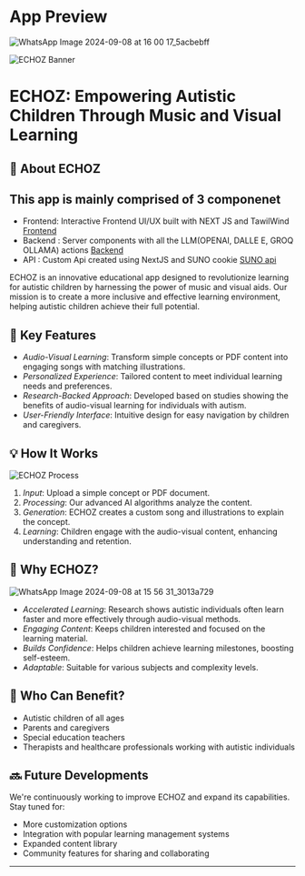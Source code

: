 # App Preview
![WhatsApp Image 2024-09-08 at 16 00 17_5acbebff](https://github.com/user-attachments/assets/3d585c04-fa00-4159-a5d2-84cc236599a5)



![ECHOZ Banner](https://i.imgur.com/ACKWXdE.png)

# ECHOZ: Empowering Autistic Children Through Music and Visual Learning

## 🎵 About ECHOZ

## This app is mainly comprised of 3 componenet
 - Frontend: Interactive Frontend UI/UX built with NEXT JS and TawilWind
            [Frontend](https://github.com/Adrin7113/EchoZ-Client)
 - Backend : Server components with all the LLM(OPENAI, DALLE E, GROQ OLLAMA) actions
            [Backend](https://github.com/Adrin7113/EchoZ)
 - API : Custom Api created using NextJS and SUNO cookie
         [SUNO api](https://github.com/Xanthium7/suno-api)

ECHOZ is an innovative educational app designed to revolutionize learning for autistic children by harnessing the power of music and visual aids. Our mission is to create a more inclusive and effective learning environment, helping autistic children achieve their full potential.

## 🌟 Key Features

- *Audio-Visual Learning*: Transform simple concepts or PDF content into engaging songs with matching illustrations.
- *Personalized Experience*: Tailored content to meet individual learning needs and preferences.
- *Research-Backed Approach*: Developed based on studies showing the benefits of audio-visual learning for individuals with autism.
- *User-Friendly Interface*: Intuitive design for easy navigation by children and caregivers.

## 💡 How It Works

![ECHOZ Process](https://i.imgur.com/ZDoi8n8.png)

1. *Input*: Upload a simple concept or PDF document.
2. *Processing*: Our advanced AI algorithms analyze the content.
3. *Generation*: ECHOZ creates a custom song and illustrations to explain the concept.
4. *Learning*: Children engage with the audio-visual content, enhancing understanding and retention.

## 🚀 Why ECHOZ?
![WhatsApp Image 2024-09-08 at 15 56 31_3013a729](https://github.com/user-attachments/assets/ec060826-41c3-4fda-9177-9ec2a702adf8)

- *Accelerated Learning*: Research shows autistic individuals often learn faster and more effectively through audio-visual methods.
- *Engaging Content*: Keeps children interested and focused on the learning material.
- *Builds Confidence*: Helps children achieve learning milestones, boosting self-esteem.
- *Adaptable*: Suitable for various subjects and complexity levels.

## 👥 Who Can Benefit?

- Autistic children of all ages
- Parents and caregivers
- Special education teachers
- Therapists and healthcare professionals working with autistic individuals

## 🔜 Future Developments

We're continuously working to improve ECHOZ and expand its capabilities. Stay tuned for:

- More customization options
- Integration with popular learning management systems
- Expanded content library
- Community features for sharing and collaborating

---
